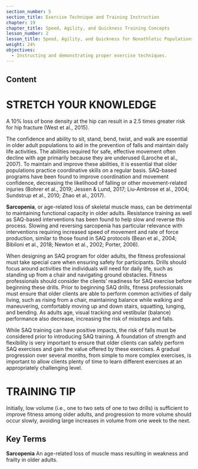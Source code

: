 ```yaml
---
section_number: 5
section_title: Exercise Technique and Training Instruction
chapter: 19
chapter_title: Speed, Agility, and Quickness Training Concepts
lesson_number: 2
lesson_title: Speed, Agility, and Quickness for Nonathletic Populations
weight: 24%
objectives:
  - Instructing and demonstrating proper exercise techniques.
---
```


## Content
# STRETCH YOUR KNOWLEDGE

A 10% loss of bone density at the hip can result in a 2.5 times greater risk for hip fracture (West et al., 2015).

The confidence and ability to sit, stand, bend, twist, and walk are essential in older adult populations to aid in the prevention of falls and maintain daily life activities. The abilities required for safe, effective movement often decline with age primarily because they are underused (Laroche et al., 2007). To maintain and improve these abilities, it is essential that older populations practice coordinative skills on a regular basis. SAQ-based programs have been found to improve coordination and movement confidence, decreasing the likelihood of falling or other movement-related injuries (Bohrer et al., 2019; Jessen & Lund, 2017; Liu-Ambrose et al., 2004; Sundstrup et al., 2010; Zhao et al., 2017).

**Sarcopenia**, or age-related loss of skeletal muscle mass, can be detrimental to maintaining functional capacity in older adults. Resistance training as well as SAQ-based interventions has been found to help slow and reverse this process. Slowing and reversing sarcopenia has particular relevance with interventions requiring increased speed of movement and rate of force production, similar to those found in SAQ protocols (Bean et al., 2004; Bibiloni et al., 2018; Newton et al., 2002; Porter, 2006).

When designing an SAQ program for older adults, the fitness professional must take special care when ensuring safety for participants. Drills should focus around activities the individuals will need for daily life, such as standing up from a chair and navigating ground obstacles. Fitness professionals should consider the clients’ readiness for SAQ exercise before beginning these drills. Prior to beginning SAQ drills, fitness professionals must ensure that older clients are able to perform common activities of daily living, such as rising from a chair, maintaining balance while walking and maneuvering, comfortably moving up and down stairs, squatting, lunging, and bending. As adults age, visual tracking and vestibular (balance) performance also decrease, increasing the risk of missteps and falls.

While SAQ training can have positive impacts, the risk of falls must be considered prior to introducing SAQ training. A foundation of strength and flexibility is very important to ensure that older clients can safely perform SAQ exercises and gain the value offered by these exercises. A gradual progression over several months, from simple to more complex exercises, is important to allow clients plenty of time to learn different exercises at an appropriately challenging level.

# TRAINING TIP

Initially, low volume (i.e., one to two sets of one to two drills) is sufficient to improve fitness among older adults, and progression to more volume should occur slowly, avoiding large increases in volume from one week to the next.

## Key Terms

**Sarcopenia**
An age-related loss of muscle mass resulting in weakness and frailty in older adults.